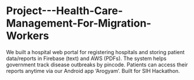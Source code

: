 # Project---Health-Care-Management-For-Migration-Workers
We built a hospital web portal for registering hospitals and storing patient data/reports in Firebase (text) and AWS (PDFs). The system helps government track disease outbreaks by pincode. Patients can access their reports anytime via our Android app ‘Arogyam’. Built for SIH Hackathon.

